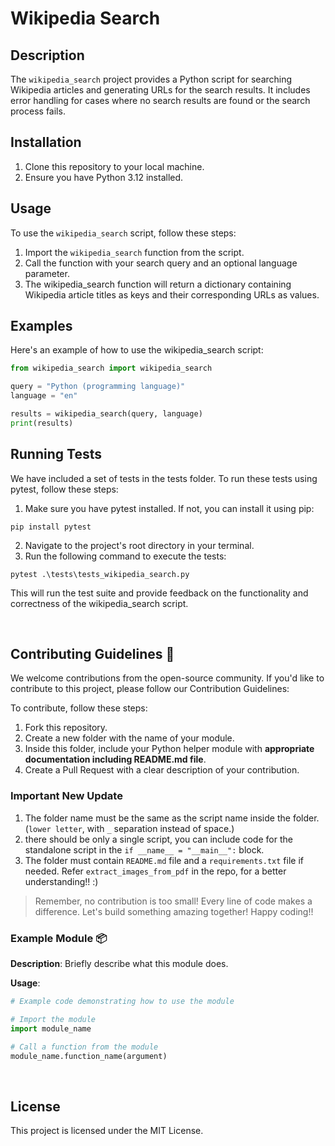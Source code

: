 # Wikipedia Search

## Description
The `wikipedia_search` project provides a Python script for searching Wikipedia articles and generating URLs for the search results. It includes error handling for cases where no search results are found or the search process fails.

## Installation
1. Clone this repository to your local machine.
2. Ensure you have Python 3.12 installed.

## Usage
To use the `wikipedia_search` script, follow these steps:

1. Import the `wikipedia_search` function from the script.
2. Call the function with your search query and an optional language parameter.
3. The wikipedia_search function will return a dictionary containing Wikipedia article titles as keys and their corresponding URLs as values.

## Examples
Here's an example of how to use the wikipedia_search script:

```python
from wikipedia_search import wikipedia_search

query = "Python (programming language)"
language = "en"

results = wikipedia_search(query, language)
print(results)
```

## Running Tests
We have included a set of tests in the tests folder. To run these tests using pytest, follow these steps:

1. Make sure you have pytest installed. If not, you can install it using pip:
```shell
pip install pytest
```
2. Navigate to the project's root directory in your terminal.
3. Run the following command to execute the tests:

```shell
pytest .\tests\tests_wikipedia_search.py
```
This will run the test suite and provide feedback on the functionality and correctness of the wikipedia_search script.

<br/>

## Contributing Guidelines 🤝
We welcome contributions from the open-source community. If you'd like to contribute to this project, please follow our Contribution Guidelines:

To contribute, follow these steps:

1. Fork this repository.
2. Create a new folder with the name of your module.
3. Inside this folder, include your Python helper module with **appropriate documentation including README.md file**.
4. Create a Pull Request with a clear description of your contribution.
### Important New Update
1. The folder name must be the same as the script name inside the folder. (`lower letter`, with `_` separation instead of space.)
2. there should be only a single script, you can include code for the standalone script in the `if __name__ = "__main__":` block.
3. The folder must contain `README.md` file and a `requirements.txt` file if needed.
Refer `extract_images_from_pdf` in the repo, for a better understanding!! :)
> Remember, no contribution is too small! Every line of code makes a difference. Let's build something amazing together! Happy coding!!

### Example Module 📦

**Description**: Briefly describe what this module does.

**Usage**:

```python
# Example code demonstrating how to use the module

# Import the module
import module_name

# Call a function from the module
module_name.function_name(argument)
```
<br/>

## License
This project is licensed under the MIT License.